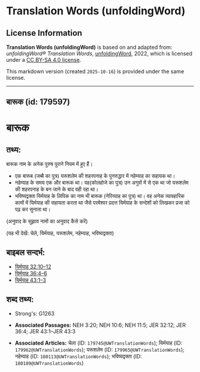 # Translation Words (unfoldingWord)

## License Information

**Translation Words (unfoldingWord)** is based on and adapted from: _unfoldingWord® Translation Words_, [unfoldingWord](https://unfoldingword.org/utw), 2022, which is licensed under a [CC BY-SA 4.0 license](https://creativecommons.org/licenses/by-sa/4.0/legalcode.en).

This markdown version (created `2025-10-16`) is provided under the same license.



--------------------------------

## बारूक (id: 179597)

बारूक
=====

तथ्य:
-----

बारूक नाम के अनेक पुरुष पुराने नियम में हुए हैं।

* एक बारूब (जब्बै का पुत्र) यरूशलेम की शहरपनाह के पुनरुद्धार में नहेम्याह का सहायक था।
* नहेम्याह के समय एक और बारूक था। वह(कोलहोजे का पुत्र) उन अगुवों में से एक था जो यरूशलेम की शहरपनाह के बन जाने के बाद वही रहा था।
* भविष्यद्वक्ता यिर्मयाह के लिपिक का नाम भी बारूक (नेरिय्याह का पुत्र) था। वह अनेक व्यावहारिक कामों में यिर्मयाह की सहायता करता था जैसे परमेश्वर प्रदत्त यिर्मयाह के सन्देशों को लिखकर प्रजा को पढ़ कर सुनाता था।

(अनुवाद के सुझाव नामों का अनुवाद कैसे करें)

(यह भी देखें: चेले, यिर्मयाह, यरूशलेम, नहेम्याह, भविष्यद्वक्ता)

बाइबल सन्दर्भ:
--------------

* [यिर्मयाह 32:10–12](https://ref.ly/Jer32:10-Jer32:12)
* [यिर्मयाह 36:4–6](https://ref.ly/Jer36:4-Jer36:6)
* [यिर्मयाह 43:1–3](https://ref.ly/Jer43:1-Jer43:3)

शब्द तथ्य:
----------

* Strong's: G1263

* **Associated Passages:** NEH 3:20; NEH 10:6; NEH 11:5; JER 32:12; JER 36:4; JER 43:1–JER 43:3
* **Associated Articles:** चेला (ID: `179745@UWTranslationWords`); यिर्मयाह (ID: `179962@UWTranslationWords`); यरूशलेम (ID: `179965@UWTranslationWords`); नहेम्याह (ID: `180113@UWTranslationWords`); भविष्यद्वक्ता (ID: `180189@UWTranslationWords`)

